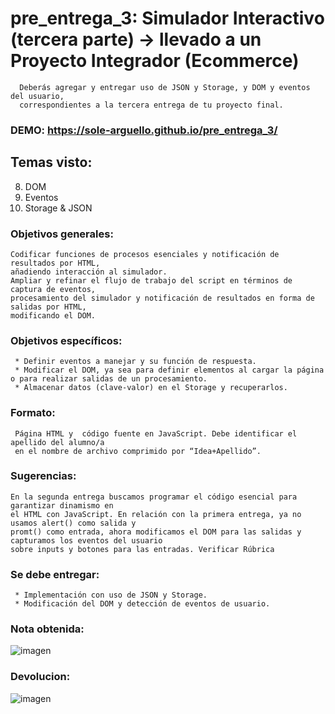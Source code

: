# pre_entrega_3: Simulador Interactivo (tercera parte) -> llevado a un Proyecto Integrador (Ecommerce)
      Deberás agregar y entregar uso de JSON y Storage, y DOM y eventos del usuario, 
      correspondientes a la tercera entrega de tu proyecto final.
      
### DEMO: https://sole-arguello.github.io/pre_entrega_3/

## Temas visto:
8. DOM
9. Eventos
10. Storage & JSON

### Objetivos generales:

    Codificar funciones de procesos esenciales y notificación de resultados por HTML, 
    añadiendo interacción al simulador.
    Ampliar y refinar el flujo de trabajo del script en términos de captura de eventos, 
    procesamiento del simulador y notificación de resultados en forma de salidas por HTML, 
    modificando el DOM.
     
### Objetivos específicos:

     * Definir eventos a manejar y su función de respuesta.
     * Modificar el DOM, ya sea para definir elementos al cargar la página o para realizar salidas de un procesamiento.
     * Almacenar datos (clave-valor) en el Storage y recuperarlos.

### Formato:

     Página HTML y  código fuente en JavaScript. Debe identificar el apellido del alumno/a 
     en el nombre de archivo comprimido por “Idea+Apellido”.
     
### Sugerencias:

    En la segunda entrega buscamos programar el código esencial para garantizar dinamismo en 
    el HTML con JavaScript. En relación con la primera entrega, ya no usamos alert() como salida y 
    promt() como entrada, ahora modificamos el DOM para las salidas y capturamos los eventos del usuario 
    sobre inputs y botones para las entradas. Verificar Rúbrica

### Se debe entregar:

     * Implementación con uso de JSON y Storage.
     * Modificación del DOM y detección de eventos de usuario.
     
### Nota obtenida:
![imagen](img/nota.png)

### Devolucion:
![imagen](img/devolucion.png)

